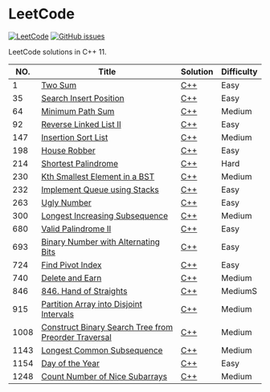LeetCode
========

[![LeetCode](https://img.shields.io/badge/LeetCode-MuuJian-brightgreen.svg)](https://github.com/MuuJian/LeetCode) 
[![GitHub issues](https://img.shields.io/github/issues/MuuJian/LeetCode.svg?colorB=blue)](https://github.com/MuuJian/LeetCode/issues)


LeetCode solutions in C++ 11.

|NO.|Title|Solution|Difficulty|
|---|-----|--------|----------|
|1|[Two Sum](https://leetcode.com/problems/two-sum/)|[C++](1.%20Two%20Sum/solution.h)|Easy|
|35|[Search Insert Position](https://leetcode.com/problems/search-insert-position/)|[C++](35.%20Search%20Insert%20Position/solution.h)|Easy|
|64|[Minimum Path Sum](https://leetcode.com/problems/minimum-path-sum/)|[C++](64.%20Minimum%20Path%20Sum/solution.h)|Medium|
|92|[Reverse Linked List II](https://leetcode.com/problems/reverse-linked-list-ii/)|[C++](92.%20Reverse%20Linked%20List%20II/solution.h)|Easy|
|147|[Insertion Sort List](https://leetcode.com/problems/insertion-sort-list/)|[C++](147.%20Insertion%20Sort%20List/solution.h)|Medium|
|198|[House Robber](https://leetcode.com/problems/house-robber/)|[C++](198.%20House%20Robber/solution.h)|Easy|
|214|[Shortest Palindrome](https://leetcode.com/problems/shortest-palindrome/)|[C++](214.%20Shortest%20Palindrome/solution.h)|Hard|
|230|[Kth Smallest Element in a BST](https://leetcode.com/problems/kth-smallest-element-in-a-bst/)|[C++](230.%20Kth%20Smallest%20Element%20in%20a%20BST/solution.h)|Medium|
|232|[Implement Queue using Stacks](https://leetcode.com/problems/implement-queue-using-stacks/)|[C++](232.%20Implement%20Queue%20using%20Stacks/solution.h)|Easy|
|263|[Ugly Number](https://leetcode.com/problems/ugly-number/)|[C++](263.%20Ugly%20Number/solution.h)|Easy|
|300|[Longest Increasing Subsequence](https://leetcode.com/problems/longest-increasing-subsequence/)|[C++](300.%20Longest%20Increasing%20Subsequence/solution.h)|Medium|
|680|[Valid Palindrome II](https://leetcode.com/problems/valid-palindrome-ii/)|[C++](680.%20Valid%20Palindrome%20II/solution.h)|Easy|
|693|[Binary Number with Alternating Bits](https://leetcode.com/problems/binary-number-with-alternating-bits/)|[C++](693.%20Binary%20Number%20with%20Alternating%20Bits/solution.h)|Easy|
|724|[Find Pivot Index](https://leetcode.com/problems/find-pivot-index/)|[C++](724.%20Find%20Pivot%20Index/solution.h)|Easy|
|740|[Delete and Earn](https://leetcode.com/problems/delete-and-earn/)|[C++](740.%20Delete%20and%20Earn/solution.h)|Medium|
|846|[846. Hand of Straights](https://leetcode.com/problems/hand-of-straights/)|[C++](846.%20Hand%20of%20Straights/solution.h)|MediumS|
|915|[Partition Array into Disjoint Intervals](https://leetcode.com/problems/partition-array-into-disjoint-intervals/)|[C++](915.%20Partition%20Array%20into%20Disjoint%20Intervals/solution.h)|Medium|
|1008|[Construct Binary Search Tree from Preorder Traversal](https://leetcode.com/problems/construct-binary-search-tree-from-preorder-traversal/)|[C++](1008.%20Construct%20Binary%20Search%20Tree%20from%20Preorder%20Traversal/solution.h)|Medium|
|1143|[Longest Common Subsequence](https://leetcode.com/problems/longest-common-subsequence/submissions/)|[C++](1143.%20Longest%20Common%20Subsequence/solution.h)|Medium|
|1154|[Day of the Year](https://leetcode.com/problems/day-of-the-year/)|[C++](1154.%20Day%20of%20the%20Year/solution.h)|Easy|
|1248|[Count Number of Nice Subarrays](https://leetcode.com/problems/count-number-of-nice-subarrays/)|[C++](1248.%20Count%20Number%20of%20Nice%20Subarrays/solution.h)|Medium|